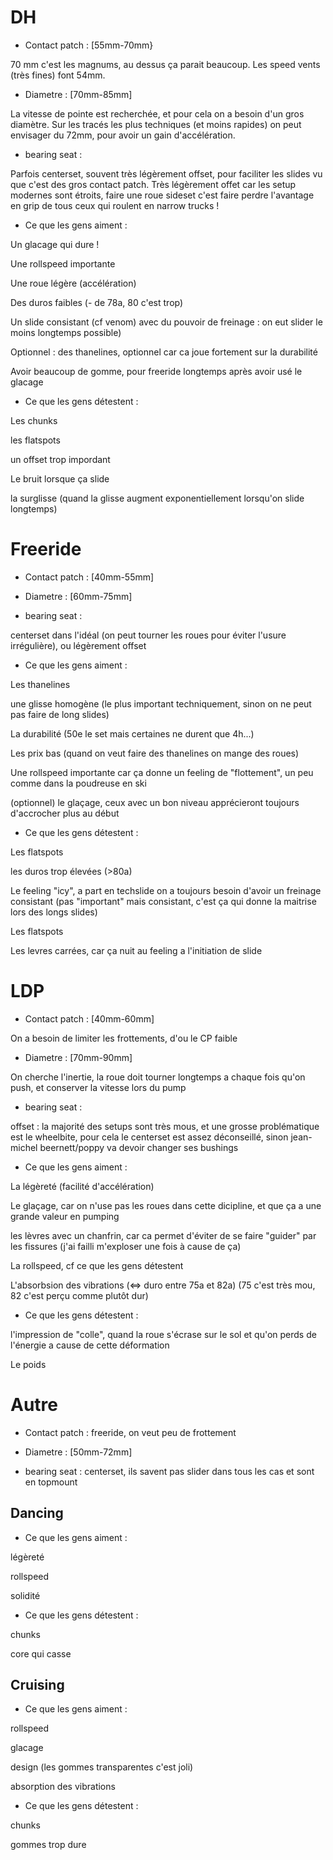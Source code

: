 # DH

* Contact patch : [55mm-70mm}

70 mm c'est les magnums, au dessus ça parait beaucoup. Les speed vents (très fines) font 54mm.

* Diametre : [70mm-85mm]

La vitesse de pointe est recherchée, et pour cela on a besoin d'un gros diamètre. Sur les tracés les plus techniques (et moins rapides) on peut envisager du 72mm, pour avoir un gain d'accélération.

* bearing seat : 

Parfois centerset, souvent très légèrement offset, pour faciliter les slides vu que c'est des gros contact patch. Très légèrement offet car les setup modernes sont étroits, faire une roue sideset c'est faire perdre l'avantage en grip de tous ceux qui roulent en narrow trucks !

* Ce que les gens aiment :

Un glacage qui dure !

Une rollspeed importante 

Une roue légère (accélération)

Des duros faibles (- de 78a, 80 c'est trop)

Un slide consistant (cf venom) avec du pouvoir de freinage : on eut slider le moins longtemps possible)

Optionnel : des thanelines, optionnel car ca joue fortement sur la durabilité

Avoir beaucoup de gomme, pour freeride longtemps après avoir usé le glacage

* Ce que les gens détestent :

Les chunks

les flatspots

un offset trop impordant

Le bruit lorsque ça slide 

la surglisse (quand la glisse augment exponentiellement lorsqu'on slide longtemps)

# Freeride

* Contact patch : [40mm-55mm]

* Diametre : [60mm-75mm]

* bearing seat : 

centerset dans l'idéal (on peut tourner les roues pour éviter l'usure irrégulière), ou légèrement offset

* Ce que les gens aiment :

Les thanelines

une glisse homogène (le plus important techniquement, sinon on ne peut pas faire de long slides)

La durabilité (50e le set mais certaines ne durent que 4h...)

Les prix bas (quand on veut faire des thanelines on mange des roues)

Une rollspeed importante car ça donne un feeling de "flottement", un peu comme dans la poudreuse en ski

(optionnel) le glaçage, ceux avec un bon niveau apprécieront toujours d'accrocher plus au début

* Ce que les gens détestent :

Les flatspots

les duros trop élevées (>80a)

Le feeling "icy", a part en techslide on a toujours besoin d'avoir un freinage consistant (pas "important" mais consistant, c'est ça qui donne la maitrise lors des longs slides)

Les flatspots

Les levres carrées, car ça nuit au feeling a l'initiation de slide

# LDP

* Contact patch : [40mm-60mm]

On a besoin de limiter les frottements, d'ou le CP faible

* Diametre : [70mm-90mm]

On cherche l'inertie, la roue doit tourner longtemps a chaque fois qu'on push, et conserver la vitesse lors du pump

* bearing seat :

offset : la majorité des setups sont très mous, et une grosse problématique est le wheelbite, pour cela le centerset est assez déconseillé, sinon jean-michel beernett/poppy va devoir changer ses bushings

* Ce que les gens aiment :

La légèreté (facilité d'accélération)

Le glaçage, car on n'use pas les roues dans cette dicipline, et que ça a une grande valeur en pumping

les lèvres avec un chanfrin, car ca permet d'éviter de se faire "guider" par les fissures (j'ai failli m'exploser une fois à cause de ça)

La rollspeed, cf ce que les gens détestent

L'absorbsion des vibrations (<=> duro entre 75a et 82a) (75 c'est très mou, 82 c'est perçu comme plutôt dur)

* Ce que les gens détestent :

l'impression de "colle", quand la roue s'écrase sur le sol et qu'on perds de l'énergie a cause de cette déformation

Le poids


# Autre

* Contact patch : freeride, on veut peu de frottement

* Diametre : [50mm-72mm]

* bearing seat : centerset, ils savent pas slider dans tous les cas et sont en topmount 

## Dancing

* Ce que les gens aiment : 

légèreté

rollspeed

solidité

* Ce que les gens détestent :

chunks

core qui casse

## Cruising

* Ce que les gens aiment :

rollspeed

glacage

design (les gommes transparentes c'est joli)

absorption des vibrations

* Ce que les gens détestent :

chunks

gommes trop dure
